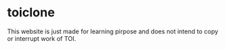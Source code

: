 # toiclone
This website is just made for learning pirpose and does not intend to copy or interrupt work of TOI.
